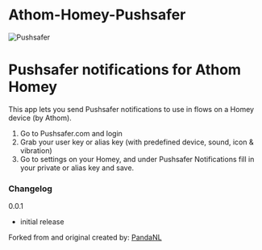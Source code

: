 # Athom-Homey-Pushsafer
![Pushsafer](https://www.pushsafer.com/de/assets/logos/logo.png)

# Pushsafer notifications for Athom Homey

This app lets you send Pushsafer notifications to use in flows on a Homey device (by Athom).

1. Go to Pushsafer.com and login
2. Grab your user key or alias key (with predefined device, sound, icon & vibration)
3. Go to settings on your Homey, and under Pushsafer Notifications fill in your private or alias key and save.

### Changelog

0.0.1
- initial release

Forked from and original created by: [PandaNL](https://github.com/PandaNL/nl.tonversteeg.pushover)
